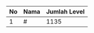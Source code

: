 | No | Nama            | Jumlah Level |
|----|-----------------|--------------|
| 1  | #    |    1135        |
